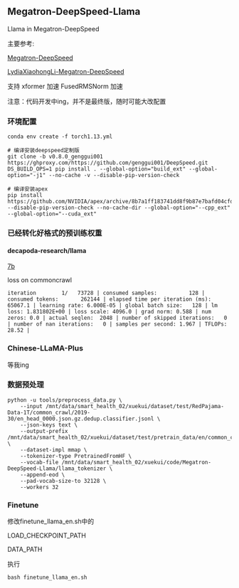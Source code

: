 ## Megatron-DeepSpeed-Llama
Llama in Megatron-DeepSpeed

主要参考:

[Megatron-DeepSpeed](https://github.com/microsoft/Megatron-DeepSpeed)

[LydiaXiaohongLi-Megatron-DeepSpeed](https://github.com/LydiaXiaohongLi/Megatron-DeepSpeed)

支持 xformer 加速 FusedRMSNorm 加速

注意：代码开发中ing，并不是最终版，随时可能大改配置


### 环境配置
```
conda env create -f torch1.13.yml

# 编译安装deepspeed定制版
git clone -b v0.8.0_genggui001 https://ghproxy.com/https://github.com/genggui001/DeepSpeed.git
DS_BUILD_OPS=1 pip install . --global-option="build_ext" --global-option="-j1" --no-cache -v --disable-pip-version-check

# 编译安装apex
pip install https://github.com/NVIDIA/apex/archive/8b7a1ff183741dd8f9b87e7bafd04cfde99cea28.zip --disable-pip-version-check --no-cache-dir --global-option="--cpp_ext" --global-option="--cuda_ext"
```

### 已经转化好格式的预训练权重

#### decapoda-research/llama

[7b](https://huggingface.co/genggui001/decapoda-research-llama-7b-megatron-states)

loss on commoncrawl
```
iteration        1/   73728 | consumed samples:          128 | consumed tokens:       262144 | elapsed time per iteration (ms): 65067.1 | learning rate: 6.000E-05 | global batch size:   128 | lm loss: 1.831802E+00 | loss scale: 4096.0 | grad norm: 0.588 | num zeros: 0.0 | actual seqlen:  2048 | number of skipped iterations:   0 | number of nan iterations:   0 | samples per second: 1.967 | TFLOPs: 28.52 |
```


### Chinese-LLaMA-Plus

等我ing


### 数据预处理
```
python -u tools/preprocess_data.py \
    --input /mnt/data/smart_health_02/xuekui/dataset/test/RedPajama-Data-1T/common_crawl/2019-30/en_head_0000.json.gz.dedup.classifier.jsonl \
    --json-keys text \
    --output-prefix /mnt/data/smart_health_02/xuekui/dataset/test/pretrain_data/en/common_crawl_2019_30_tmp \
    --dataset-impl mmap \
    --tokenizer-type PretrainedFromHF \
    --vocab-file /mnt/data/smart_health_02/xuekui/code/Megatron-DeepSpeed-Llama/llama_tokenizer \
    --append-eod \
    --pad-vocab-size-to 32128 \
    --workers 32
```


### Finetune


修改finetune_llama_en.sh中的

LOAD_CHECKPOINT_PATH

DATA_PATH

执行

```
bash finetune_llama_en.sh
```




